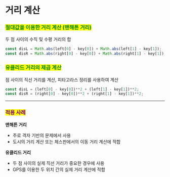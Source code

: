 # 거리 계산

### <mark style="color:green;">절대값을 이용한 거리 계산 (맨해튼 거리)</mark>

두 점 사이의 수직 및 수평 거리의 합

```javascript
const disL = Math.abs(left[0] - key[0]) + Math.abs(left[1] - key[1]);
const disR = Math.abs(right[0] - key[0]) + Math.abs(right[1] - key[1]);
```

### <mark style="color:green;">유클리드 거리의 제곱 계산</mark>

점 사이의 직선 거리를 계산, 피타고라스 정리를 사용하여 계산

```javascript
const disL = (left[0] - key[0])**2 + (left[1] - key[1])**2;
const disR = (right[0] - key[0])**2 + (right[1] - key[1])**2;
```

***

### <mark style="color:purple;">**적용 사례**</mark>

**맨해튼 거리**

* 주로 격자 기반의 문제에서 사용
* 도시의 거리 계산 또는 체스판에서의 이동 거리 계산에 적합

**유클리드 거리**

* 두 점 사이의 실제 직선 거리가 중요한 경우에 사용
* GPS를 이용한 두 위치 간의 실제 거리 계산에 적합
